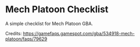# Mech Platoon Checklist

A simple checklist for Mech Platoon GBA.

Credits: https://gamefaqs.gamespot.com/gba/534918-mech-platoon/faqs/79629
